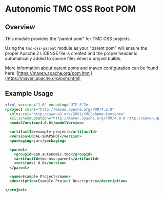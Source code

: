 # Autonomic TMC OSS Root POM

## Overview

This module provides the "parent pom" for TMC OSS projects.

Using the `tmc-oss-parent` module as your "parent pom" will ensure the proper Apache 2 LICENSE file is created and the proper header is automatically added to source files when a project builds.

More information about parent poms and maven configuration can be found here: [https://maven.apache.org/pom.html](https://maven.apache.org/pom.html)

## Example Usage
```xml
<?xml version="1.0" encoding="UTF-8"?>
<project xmlns="http://maven.apache.org/POM/4.0.0"
  xmlns:xsi="http://www.w3.org/2001/XMLSchema-instance"
  xsi:schemaLocation="http://maven.apache.org/POM/4.0.0 http://maven.apache.org/xsd/maven-4.0.0.xsd">
  <modelVersion>4.0.0</modelVersion>

  <artifactId>example-project</artifactId>
  <version>LOCAL-SNAPSHOT</version>
  <packaging>jar</packaging>

  <parent>
    <groupId>com.autonomic.tmc</groupId>
    <artifactId>tmc-oss-parent</artifactId>
    <version>1.0.0</version>
  </parent>

  <name>Example Project</name>
  <description>Example Project Description</description>

</project>
```
